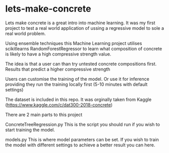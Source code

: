 # lets-make-concrete

Lets make concrete is a great intro into machine learning. It was my first project to test a real world application of ussing a regressive model to sole a real world problem.

Using ensemble techniques this Machine Learning project utilises scikitlearns RandomForestRegressor to learn what composition of concrete is likely to
have a high compressive strength value. 

The idea is that a user can than try untested concrete compositions first. Results that predict a higher compressive strength 

Users can customise the training of the model. Or use it for inference providing they run the training locally first (5-10 minutes with default settings)


The dataset is included in this repo. It was orginally taken from Kaggle  (https://www.kaggle.com/c/dat300-2018-concrete)

There are 2 main parts to this project

ConcreteTreeRegression.py
This is the script you should run if you wish to start training the model.

models.py
This is  where model parameters can be set. If you wish to train the model with different settings to achieve a better result you can here.


